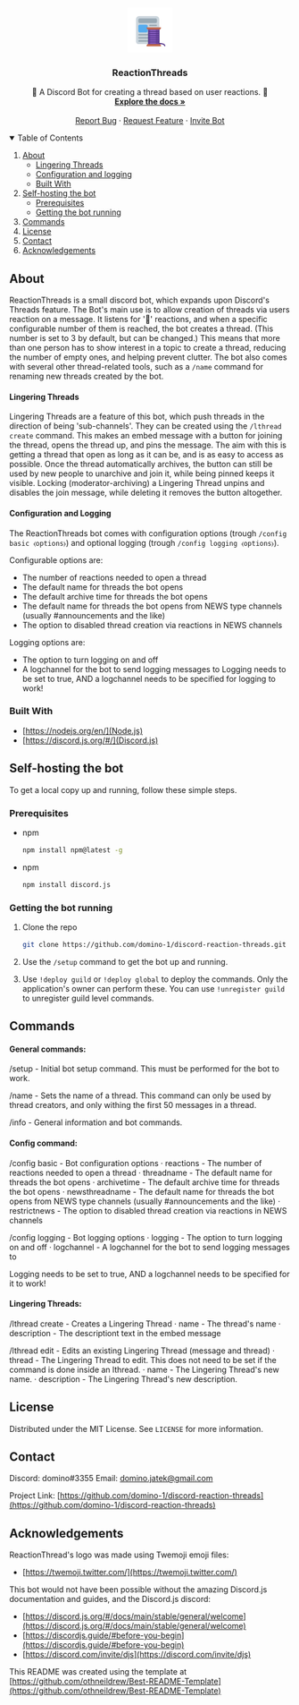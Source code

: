 <br />
<p align="center">
  <a href="https://github.com/domino-1/discord-reaction-threads">
    <img src="logo.png" alt="Logo" width="80" height="80">
  </a>

  <h3 align="center">ReactionThreads</h3>

  <p align="center">
    🧵 A Discord Bot for creating a thread based on user reactions.  🧵
    <br />
    <a href="https://github.com/domino-1/discord-reaction-threads"><strong>Explore the docs »</strong></a>
    <br />
    <br />
    <a href="https://github.com/domino-1/discord-reaction-threads/issues">Report Bug</a>
    ·
    <a href="https://github.com/domino-1/discord-reaction-threads/issues">Request Feature</a>
    ·
    <a href="https://discord.com/oauth2/authorize?client_id=780452775070662686&scope=bot+applications.commands&permissions=122473802816">Invite Bot</a>
  </p>
</p>



<details open="open"><summary>Table of Contents</summary>
  <ol>
    <li>
      <a href="#about">About</a>
      <ul>
        <li><a href="#lingering-threads">Lingering Threads</a></li>
        <li><a href="#configuration-and-logging">Configuration and logging</a></li>
        <li><a href="#built-with">Built With</a></li>
      </ul>
    </li>
    <li>
      <a href="#self-hosting-the-bot">Self-hosting the bot</a>
      <ul>
        <li><a href="#prerequisites">Prerequisites</a></li>
        <li><a href="#getting-the-bot-running">Getting the bot running</a></li>
      </ul>
    </li>
    <li><a href="#commands">Commands</a></li>
    <li><a href="#license">License</a></li>
    <li><a href="#contact">Contact</a></li>
    <li><a href="#acknowledgements">Acknowledgements</a></li>
  </ol>
</details>



## About

ReactionThreads is a small discord bot, which expands upon Discord's Threads feature. The Bot's main use is to allow creation of threads via users reaction on a message. It listens for '🧵' reactions, and when a specific configurable number of them is reached, the bot creates a thread. (This number is set to 3 by default, but can be changed.) This means that more than one person has to show interest in a topic to create a thread, reducing the number of empty ones, and helping prevent clutter. 
The bot also comes with several other thread-related tools, such as a <code>/name</code> command for renaming new threads created by the bot. 

#### Lingering Threads

Lingering Threads are a feature of this bot, which push threads in the direction of being 'sub-channels'. They can be created using the <code>/lthread create</code> command. This makes an embed message with a button for joining the thread, opens the thread up, and pins the message. The aim with this is getting a thread that open as long as it can be, and is as easy to access as possible. Once the thread automatically archives, the button can still be used by new people to unarchive and join it, while being pinned keeps it visible. Locking (moderator-archiving) a Lingering Thread unpins and disables the join message, while deleting it removes the button altogether. 

#### Configuration and Logging

The ReactionThreads bot comes with configuration options (trough <code>/config basic ⧼options⧽</code>) and optional logging (trough <code>/config logging ⧼options⧽</code>). 
  
Configurable options are: 
* The number of reactions needed to open a thread
* The default name for threads the bot opens
* The default archive time for threads the bot opens
* The default name for threads the bot opens from NEWS type channels (usually #announcements and the like)
* The option to disabled thread creation via reactions in NEWS channels
  
Logging options are: 
* The option to turn logging on and off
* A logchannel for the bot to send logging messages to 
  Logging needs to be set to true, AND a logchannel needs to be specified for logging to work!

### Built With

* [https://nodejs.org/en/](Node.js)
* [https://discord.js.org/#/](Discord.js)

<!-- GETTING STARTED -->
## Self-hosting the bot

To get a local copy up and running, follow these simple steps.

### Prerequisites

* npm
  ```sh
  npm install npm@latest -g
  ```
  
* npm
  ```sh
  npm install discord.js
  ```

### Getting the bot running

1. Clone the repo
   ```sh
   git clone https://github.com/domino-1/discord-reaction-threads.git
   ```

2. Use the <code>/setup</code> command to get the bot up and running.

3. Use <code>!deploy guild</code> or <code>!deploy global</code> to deploy the commands. Only the application's owner can perform these. You can use <code>!unregister guild</code> to unregister guild level commands. 


## Commands

#### General commands:
/setup - Initial bot setup command. This must be performed for the bot to work.

/name - Sets the name of a thread. This command can only be used by thread creators, and only withing the first 50 messages in a thread.

/info - General information and bot commands.

#### Config command:
/config basic - Bot configuration options
· reactions - The number of reactions needed to open a thread
· threadname - The default name for threads the bot opens
· archivetime - The default archive time for threads the bot opens
· newsthreadname - The default name for threads the bot opens from NEWS type channels (usually #announcements and the like)
· restrictnews - The option to disabled thread creation via reactions in NEWS channels

/config logging - Bot logging options
· logging - The option to turn logging on and off
· logchannel - A logchannel for the bot to send logging messages to

Logging needs to be set to true, AND a logchannel needs to be specified for it to work!

#### Lingering Threads:
/lthread create - Creates a Lingering Thread
· name - The thread's name
· description - The descriptiont text in the embed message

/lthread edit - Edits an existing Lingering Thread (message and thread)
· thread - The Lingering Thread to edit. This does not need to be set if the command is done inside an lthread.
· name - The Lingering Thread's new name.
· description - The Lingering Thread's new description.


## License

Distributed under the MIT License. See `LICENSE` for more information.


## Contact

Discord: domino#3355
Email: domino.jatek@gmail.com

Project Link: [https://github.com/domino-1/discord-reaction-threads](https://github.com/domino-1/discord-reaction-threads)



<!-- ACKNOWLEDGEMENTS -->
## Acknowledgements

ReactionThread's logo was made using Twemoji emoji files: 
* [https://twemoji.twitter.com/](https://twemoji.twitter.com/)

This bot would not have been possible without the amazing Discord.js documentation and guides, and the Discord.js discord: 
* [https://discord.js.org/#/docs/main/stable/general/welcome](https://discord.js.org/#/docs/main/stable/general/welcome)
* [https://discordjs.guide/#before-you-begin](https://discordjs.guide/#before-you-begin)
* [https://discord.com/invite/djs](https://discord.com/invite/djs)

This README was created using the template at [https://github.com/othneildrew/Best-README-Template](https://github.com/othneildrew/Best-README-Template)

